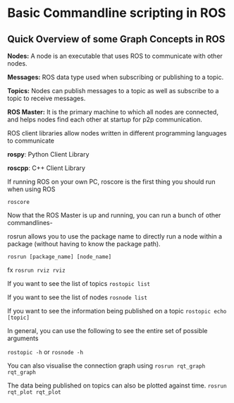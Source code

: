 # Basic Commandline scripting in ROS #

## Quick Overview of some Graph Concepts in ROS ##

**Nodes:** A node is an executable that uses ROS to communicate with other nodes.

**Messages:** ROS data type used when subscribing or publishing to a topic.

**Topics:** Nodes can publish messages to a topic as well as subscribe to a topic to receive messages. 

**ROS Master:** It is the primary machine to which all nodes are connected, and helps nodes find each other at startup for p2p communication.

ROS client libraries allow nodes written in different programming languages to communicate 

**rospy**: Python Client Library

**roscpp**: C++ Client Library

If running ROS on your own PC, roscore is the first thing you should run when using ROS

`roscore`

Now that the ROS Master is up and running, you can run a bunch of other commandlines-

rosrun allows you to use the package name to directly run a node within a package (without having to know the package path). 

`rosrun [package_name] [node_name]`

fx `rosrun rviz rviz`

If you want to see the list of topics 
`rostopic list`

If you want to see the list of nodes
`rosnode list`

If you want to see the information being published on a topic
`rostopic echo [topic]`

In general, you can use the following to see the entire set of possible arguments

`rostopic -h`
or
`rosnode -h`

You can also visualise the connection graph using 
`rosrun rqt_graph rqt_graph`

The data being published on topics can also be plotted against time.
`rosrun rqt_plot rqt_plot`
